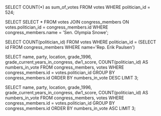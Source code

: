<!-- Release 1  -->

<!-- 1. Hitung jumlah vote untuk Sen. Olympia Snowe yang memiliki id 524. -->
SELECT COUNT(*) as sum_of_votes FROM votes WHERE politician_id = 524;

<!-- 2. Sekarang lakukan JOIN tanpa menggunakan id `524`. Query kedua tabel votes dan congress_members. -->

SELECT SELECT * FROM votes JOIN congress_members ON votes.politician_id = congress_members.id WHERE congress_members.name = 'Sen. Olympia Snowe';

<!-- 3. Sekarang gimana dengan representative Erik Paulsen? Berapa banyak vote yang dia dapatkan? -->

SELECT COUNT(politician_id) FROM votes WHERE politician_id = (SELECT id FROM congress_members WHERE name='Rep. Erik Paulsen')

<!-- 4. Buatlah daftar peserta Congress yang mendapatkan vote terbanyak. Jangan sertakan field `created_at` dan `updated_at`. -->

SELECT name, party, location, grade_1996, grade_current,years_in_congress, dw1_score, COUNT(politician_id) AS numbers_in_vote FROM congress_members, votes WHERE congress_members.id = votes.politician_id GROUP BY congress_members.id ORDER BY numbers_in_vote DESC LIMIT 3;

<!-- 5. Sekarang buatlah sebuah daftar semua anggota Congress yang setidaknya mendapatkan beberapa vote dalam urutan dari yang paling sedikit. Dan juga jangan sertakan field-field yang memiliki tipe date. -->

SELECT name, party, location, grade_1996, grade_current,years_in_congress, dw1_score, COUNT(politician_id) AS numbers_in_vote FROM congress_members, votes WHERE congress_members.id = votes.politician_id GROUP BY congress_members.id ORDER BY numbers_in_vote ASC LIMIT 3;

